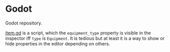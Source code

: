 # Godot
Godot repository.

[item.gd](https://github.com/sksourcedata/godot/blob/main/src/resource/item.gd) is a script, which the `equipment_type` property is visible in the inspector iff `type` is `Equipment`. It is tedious but at least it is a way to show or hide properties in the editor depending on others.

